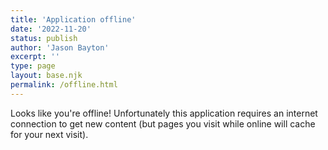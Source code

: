 ```yaml
---
title: 'Application offline'
date: '2022-11-20'
status: publish
author: 'Jason Bayton'
excerpt: ''
type: page
layout: base.njk
permalink: /offline.html
---
```

Looks like you're offline! Unfortunately this application requires an internet connection to get new content (but pages you visit while online will cache for your next visit).